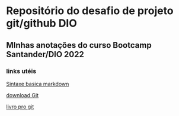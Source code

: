 # Repositório do desafio de projeto git/github DIO

## MInhas anotações do curso Bootcamp Santander/DIO 2022

### links utéis
[Sintaxe basica markdown](https://www.markdownguide.org/basic-syntax/)

[download Git](https://git-scm.com/download/win)

[livro pro git](https://git-scm.com/book/en/v2)
